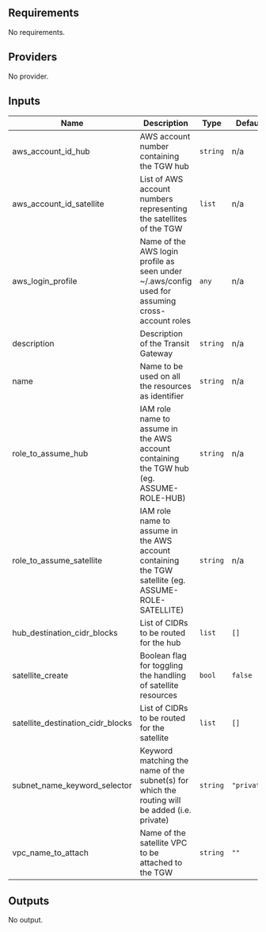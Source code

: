 <!-- BEGINNING OF PRE-COMMIT-TERRAFORM DOCS HOOK -->
## Requirements

No requirements.

## Providers

No provider.

## Inputs

| Name | Description | Type | Default | Required |
|------|-------------|------|---------|:--------:|
| aws\_account\_id\_hub | AWS account number containing the TGW hub | `string` | n/a | yes |
| aws\_account\_id\_satellite | List of AWS account numbers representing the satellites of the TGW | `list` | n/a | yes |
| aws\_login\_profile | Name of the AWS login profile as seen under ~/.aws/config used for assuming cross-account roles | `any` | n/a | yes |
| description | Description of the Transit Gateway | `string` | n/a | yes |
| name | Name to be used on all the resources as identifier | `string` | n/a | yes |
| role\_to\_assume\_hub | IAM role name to assume in the AWS account containing the TGW hub (eg. ASSUME-ROLE-HUB) | `string` | n/a | yes |
| role\_to\_assume\_satellite | IAM role name to assume in the AWS account containing the TGW satellite (eg. ASSUME-ROLE-SATELLITE) | `string` | n/a | yes |
| hub\_destination\_cidr\_blocks | List of CIDRs to be routed for the hub | `list` | `[]` | no |
| satellite\_create | Boolean flag for toggling the handling of satellite resources | `bool` | `false` | no |
| satellite\_destination\_cidr\_blocks | List of CIDRs to be routed for the satellite | `list` | `[]` | no |
| subnet\_name\_keyword\_selector | Keyword matching the name of the subnet(s) for which the routing will be added (i.e. private) | `string` | `"private"` | no |
| vpc\_name\_to\_attach | Name of the satellite VPC to be attached to the TGW | `string` | `""` | no |

## Outputs

No output.

<!-- END OF PRE-COMMIT-TERRAFORM DOCS HOOK -->
